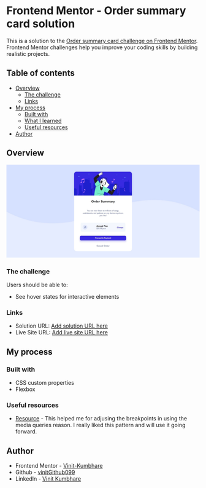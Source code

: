 # Frontend Mentor - Order summary card solution

This is a solution to the [Order summary card challenge on Frontend Mentor](https://www.frontendmentor.io/challenges/order-summary-component-QlPmajDUj). Frontend Mentor challenges help you improve your coding skills by building realistic projects. 

## Table of contents

- [Overview](#overview)
  - [The challenge](#the-challenge)
  - [Links](#links)
- [My process](#my-process)
  - [Built with](#built-with)
  - [What I learned](#what-i-learned)
  - [Useful resources](#useful-resources)
- [Author](#author)


## Overview

![](./images/OrderSummary.png "Order Summary Page")

### The challenge

Users should be able to:

- See hover states for interactive elements

### Links

- Solution URL: [Add solution URL here](https://github.com/vinitGithub099/Order-Summary)
- Live Site URL: [Add live site URL here](https://vinitgithub099.github.io/Order-Summary/)

## My process

### Built with

- CSS custom properties
- Flexbox


### Useful resources

- [Resource](https://www.w3schools.com) - This helped me for adjusing the breakpoints in using the media queries reason. I really liked this pattern and will use it going forward.


## Author

- Frontend Mentor - [Vinit-Kumbhare](https://www.frontendmentor.io/profile/Vinit-Kumbhare)
- Github - [vinitGithub099](https://github.com/vinitGithub099)
- LinkedIn - [Vinit Kumbhare](www.linkedin.com/in/vinit-kumbhare-5528a221a)



